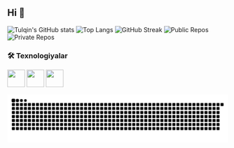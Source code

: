  ## Hi 👋

![Tulqin's GitHub stats](https://github-readme-stats.vercel.app/api?username=TulqinUrinov&show_icons=true&theme=radical)
![Top Langs](https://github-readme-stats.vercel.app/api/top-langs/?username=TulqinUrinov&layout=compact&theme=radical)
![GitHub Streak](https://streak-stats.demolab.com?user=TulqinUrinov&theme=radical)
![Public Repos](https://img.shields.io/badge/Public%20Repos-10-brightgreen)
![Private Repos](https://img.shields.io/badge/Private%20Repos-5-yellow)


### 🛠️ Texnologiyalar
<p align="left">
  <img src="https://cdn.jsdelivr.net/gh/devicons/devicon/icons/python/python-original.svg" width="40" height="40"/>
  <img src="https://cdn.jsdelivr.net/gh/devicons/devicon/icons/django/django-plain.svg" width="40" height="40"/>
  <img src="https://cdn.jsdelivr.net/gh/devicons/devicon/icons/docker/docker-original.svg" width="40" height="40"/>
</p>






![Snake animation](https://github.com/TulqinUrinov/TulqinUrinov/blob/output/snake.svg)




<!--
**TulqinUrinov/TulqinUrinov** is a ✨ _special_ ✨ repository because its `README.md` (this file) appears on your GitHub profile.

Here are some ideas to get you started:

- 🔭 I’m currently working on ...
- 🌱 I’m currently learning ...
- 👯 I’m looking to collaborate on ...
- 🤔 I’m looking for help with ...
- 💬 Ask me about ...
- 📫 How to reach me: ...
- 😄 Pronouns: ...
- ⚡ Fun fact: ...
-->
